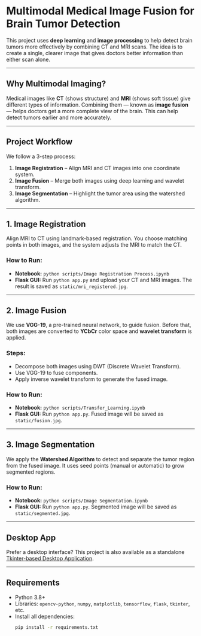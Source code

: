 # Multimodal Medical Image Fusion for Brain Tumor Detection

This project uses **deep learning** and **image processing** to help detect brain tumors more effectively by combining CT and MRI scans. The idea is to create a single, clearer image that gives doctors better information than either scan alone.

---

## Why Multimodal Imaging?

Medical images like **CT** (shows structure) and **MRI** (shows soft tissue) give different types of information. Combining them — known as **image fusion** — helps doctors get a more complete view of the brain. This can help detect tumors earlier and more accurately.

---

## Project Workflow

We follow a 3-step process:

1. **Image Registration** – Align MRI and CT images into one coordinate system.
2. **Image Fusion** – Merge both images using deep learning and wavelet transform.
3. **Image Segmentation** – Highlight the tumor area using the watershed algorithm.

---

## 1. Image Registration

Align MRI to CT using landmark-based registration. You choose matching points in both images, and the system adjusts the MRI to match the CT.

### How to Run:
- **Notebook:** `python scripts/Image Registration Process.ipynb`
- **Flask GUI:** Run `python app.py` and upload your CT and MRI images. The result is saved as `static/mri_registered.jpg`.

---

## 2. Image Fusion

We use **VGG-19**, a pre-trained neural network, to guide fusion. Before that, both images are converted to **YCbCr** color space and **wavelet transform** is applied.

### Steps:
- Decompose both images using DWT (Discrete Wavelet Transform).
- Use VGG-19 to fuse components.
- Apply inverse wavelet transform to generate the fused image.

### How to Run:
- **Notebook:** `python scripts/Transfer_Learning.ipynb`
- **Flask GUI:** Run `python app.py`. Fused image will be saved as `static/fusion.jpg`.

---

## 3. Image Segmentation

We apply the **Watershed Algorithm** to detect and separate the tumor region from the fused image. It uses seed points (manual or automatic) to grow segmented regions.

### How to Run:
- **Notebook:** `python scripts/Image Segmentation.ipynb`
- **Flask GUI:** Run `python app.py`. Segmented image will be saved as `static/segmented.jpg`.

---

## Desktop App

Prefer a desktop interface? This project is also available as a standalone [Tkinter-based Desktop Application](https://github.com/beccaboo-31/Multimodal-Image-Fusion-Desktop-App/).

---

## Requirements

- Python 3.8+
- Libraries: `opencv-python`, `numpy`, `matplotlib`, `tensorflow`, `flask`, `tkinter`, etc.
- Install all dependencies:
  ```bash
  pip install -r requirements.txt
